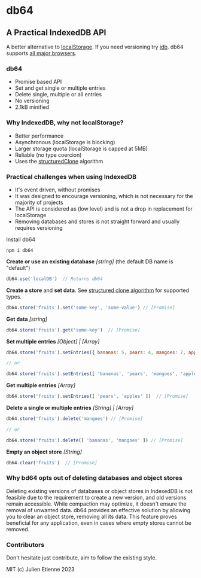 # db64

## A Practical IndexedDB API

A better alternative to [localStorage](https://developer.mozilla.org/en-US/docs/Web/API/Window/localStorage). If you need versioning try [idb](https://github.com/jakearchibald/idb). db64 supports [all major browsers](https://caniuse.com/indexeddb).  


### db64
- Promise based API
- Set and get single or multiple entries
- Delete single, multiple or all entries
- No versioning 
- 2.1kB minified

### Why IndexedDB, why not localStorage?
- Better performance
- Asynchronous (localStorage is blocking)
- Larger storage quota (localStorage is capped at 5MB)
- Reliable (no type coercion)
- Uses the [structuredClone](https://developer.mozilla.org/en-US/docs/Web/API/structuredClone) algorithm

### Practical challenges when using IndexedDB
- It's event driven, without promises
- It was designed to encourage versioning, which is not necessary for the majority of projects
- The API is considered as (low level) and is not a drop in replacement for localStorage
- Removing databases and stores is not straight forward and usually requires versioning


Install db64
```
npm i db64
```

**Create or use an existing database**  _[string]_ (the default DB name is "default")
```javascript 
db64.use('localDB')  // Returns db64
```

**Create a store** and **set data**. See [structured clone algorithm](https://developer.mozilla.org/en/US/docs/Web/API/Web_Workers_API/Structured_clone_algorithm) for supported types. 
```javascript
db64.store('fruits').set('some-key', 'some-value') // [Promise]
```

**Get data** _[string]_
```javascript
db64.store('fruits').get('some-key')  // [Promise]
```
**Set multiple entries** _[Object] | [Array]_
```javascript
db64.store('fruits').setEntries({ bananas: 5, pears: 4, mangoes: 7, apples: 2 })  // [Promise]

// or 

db64.store('fruits').setEntries([ 'bananas', 'pears', 'mangoes', 'apples' ]) // [Promise]
```

**Get multiple entries** _[Array]_
```javascript
db64.store('fruits').setEntries([ 'pears', 'apples' ])  // [Promise]
```

**Delete a single or multiple entries** _[String] | [Array]_
```javascript
db64.store('fruits').delete('mangoes') // [Promise]

// or

db64.store('fruits').delete([ 'bananas', 'mangoes' ]) // [Promise]
```

**Empty an object store** _[String]_
```javascript
db64.clear('fruits')  // [Promise]
```

### Why bd64 opts out of deleting databases and object stores

Deleting existing versions of databases or object stores in IndexedDB is not feasible due to the requirement to create a new version, and old versions remain accessible. While compaction may optimize, it doesn't ensure the removal of unwanted data. db64 provides an effective solution by allowing you to clear an object store, removing all its data. This feature proves beneficial for any application, even in cases where empty stores cannot be removed.


### Contributors
Don't hesitate just contribute, aim to follow the existing style. 

MIT (c) Julien Etienne 2023